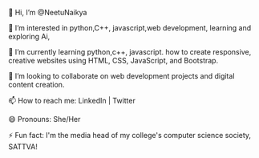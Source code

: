 
👋 Hi, I’m @NeetuNaikya

👀 I’m interested in python,C++, javascript,web development, learning and exploring Ai,

🌱 I’m currently learning python,c++, javascript. how to create responsive, creative websites using HTML, CSS, JavaScript, and Bootstrap.

💞️ I’m looking to collaborate on web development projects and digital content creation.

📫 How to reach me: LinkedIn | Twitter

😄 Pronouns: She/Her

⚡ Fun fact: I'm the media head of my college's computer science society, SATTVA!
<!---
NeetuNaikya/NeetuNaikya is a ✨ special ✨ repository because its `README.md` (this file) appears on your GitHub profile.
You can click the Preview link to take a look at your changes.
--->
